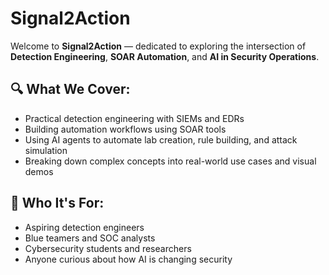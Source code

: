 # Signal2Action 

Welcome to **Signal2Action** — dedicated to exploring the intersection of **Detection Engineering**, **SOAR Automation**, and **AI in Security Operations**.

## 🔍 What We Cover:
- Practical detection engineering with SIEMs and EDRs
- Building automation workflows using SOAR tools
- Using AI agents to automate lab creation, rule building, and attack simulation
- Breaking down complex concepts into real-world use cases and visual demos

## 🌟 Who It's For:
- Aspiring detection engineers
- Blue teamers and SOC analysts
- Cybersecurity students and researchers
- Anyone curious about how AI is changing security

